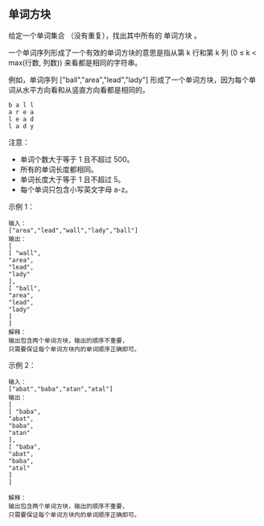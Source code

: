 ## 单词方块

给定一个单词集合 （没有重复），找出其中所有的 单词方块 。

一个单词序列形成了一个有效的单词方块的意思是指从第 k 行和第 k 列 (0 ≤ k < max(行数, 列数)) 来看都是相同的字符串。

例如，单词序列 ["ball","area","lead","lady"] 形成了一个单词方块，因为每个单词从水平方向看和从竖直方向看都是相同的。

```
b a l l
a r e a
l e a d
l a d y
```

注意：
* 单词个数大于等于 1 且不超过 500。
* 所有的单词长度都相同。
* 单词长度大于等于 1 且不超过 5。
* 每个单词只包含小写英文字母 a-z。

示例 1：

```
输入：
["area","lead","wall","lady","ball"]
输出：
[
[ "wall",
"area",
"lead",
"lady"
],
[ "ball",
"area",
"lead",
"lady"
]
]
解释：
输出包含两个单词方块，输出的顺序不重要，
只需要保证每个单词方块内的单词顺序正确即可。
```

示例 2：

```
输入：
["abat","baba","atan","atal"]
输出：
[
[ "baba",
"abat",
"baba",
"atan"
],
[ "baba",
"abat",
"baba",
"atal"
]
]

解释：
输出包含两个单词方块，输出的顺序不重要，
只需要保证每个单词方块内的单词顺序正确即可。 
```